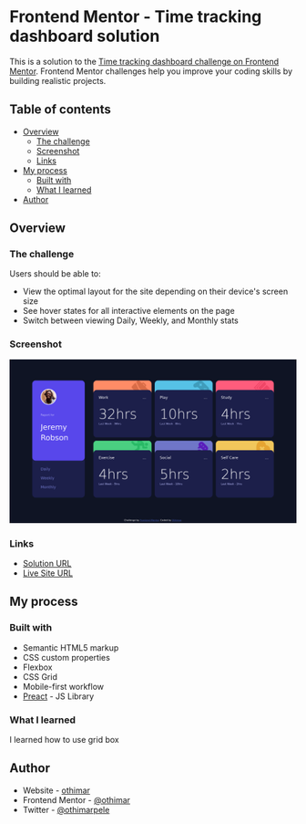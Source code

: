 # Frontend Mentor - Time tracking dashboard solution

This is a solution to the [Time tracking dashboard challenge on Frontend Mentor](https://www.frontendmentor.io/challenges/time-tracking-dashboard-UIQ7167Jw). Frontend Mentor challenges help you improve your coding skills by building realistic projects. 

## Table of contents

- [Overview](#overview)
  - [The challenge](#the-challenge)
  - [Screenshot](#screenshot)
  - [Links](#links)
- [My process](#my-process)
  - [Built with](#built-with)
  - [What I learned](#what-i-learned)
- [Author](#author)


## Overview

### The challenge

Users should be able to:

- View the optimal layout for the site depending on their device's screen size
- See hover states for all interactive elements on the page
- Switch between viewing Daily, Weekly, and Monthly stats

### Screenshot

![](./screenshot.png)



### Links

- [Solution URL](https://github.com/othimar/frontend-mentor-time-tracking-dashboard)
- [Live Site URL](https://frontend-mentor-time-tracking-dashboard-seven.vercel.app/)

## My process

### Built with

- Semantic HTML5 markup
- CSS custom properties
- Flexbox
- CSS Grid
- Mobile-first workflow
- [Preact](https://preactjs.com/) - JS Library


### What I learned

I learned how to use grid box



## Author

- Website - [othimar](https://portfolio-othimar.vercel.app/)
- Frontend Mentor - [@othimar](https://www.frontendmentor.io/profile/othimar)
- Twitter - [@othimarpele](https://www.twitter.com/othimarpele)
